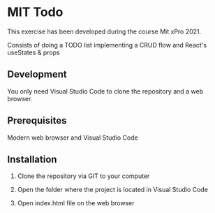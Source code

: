 # MIT Todo

This exercise has been developed during the course Mit xPro 2021.

Consists of doing a TODO list implementing a CRUD flow and React's useStates & props

## Development

You only need Visual Studio Code to clone the repository and a web browser.

## Prerequisites

Modern web browser and Visual Studio Code

## Installation

1. Clone the repository via GIT to your computer

2. Open the folder where the project is located in Visual Studio Code

3. Open index.html file on the web browser
